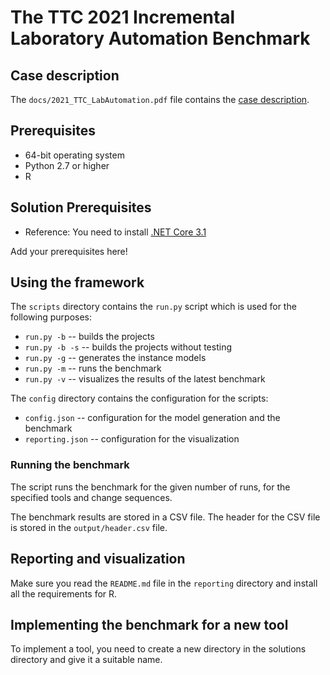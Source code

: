 # The TTC 2021 Incremental Laboratory Automation Benchmark

## Case description

The `docs/2021_TTC_LabAutomation.pdf` file contains the [case description](https://github.com/tecan/ttc21incrementalLabWorkflows/raw/master/docs/2021_TTC_LabAutomation.pdf).

## Prerequisites

* 64-bit operating system
* Python 2.7 or higher
* R

## Solution Prerequisites

* Reference: You need to install [.NET Core 3.1](https://dotnet.microsoft.com/download/dotnet/3.1)

Add your prerequisites here!

## Using the framework

The `scripts` directory contains the `run.py` script which is used for the following purposes:
* `run.py -b` -- builds the projects
* `run.py -b -s` -- builds the projects without testing
* `run.py -g` -- generates the instance models
* `run.py -m` -- runs the benchmark
* `run.py -v` -- visualizes the results of the latest benchmark

The `config` directory contains the configuration for the scripts:
* `config.json` -- configuration for the model generation and the benchmark
* `reporting.json` -- configuration for the visualization

### Running the benchmark

The script runs the benchmark for the given number of runs, for the specified tools and change sequences.

The benchmark results are stored in a CSV file. The header for the CSV file is stored in the `output/header.csv` file.

## Reporting and visualization

Make sure you read the `README.md` file in the `reporting` directory and install all the requirements for R.

## Implementing the benchmark for a new tool

To implement a tool, you need to create a new directory in the solutions directory and give it a suitable name.
